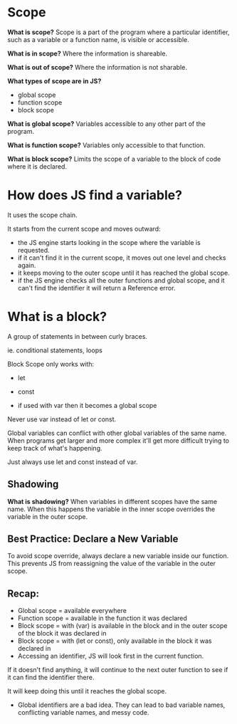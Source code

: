 # Scope

**What is scope?**
Scope is a part of the program where a particular identifier, such as a variable or a function name, is visible or accessible.

**What is in scope?**
Where the information is shareable.

**What is out of scope?**
Where the information is not sharable.

**What types of scope are in JS?**
- global scope
- function scope
- block scope

**What is global scope?**
Variables accessible to any other part of the program.

**What is function scope?**
Variables only accessible to that function.

**What is block scope?**
Limits the scope of a variable to the block of code where it is declared.

# How does JS find a variable?
It uses the scope chain.

It starts from the current scope and moves outward:
- the JS engine starts looking in the scope where the variable is requested.
- if it can't find it in the current scope, it moves out one level and checks again.
- it keeps moving to the outer scope until it has reached the global scope.
- if the JS engine checks all the outer functions and global scope, and it can't find the identifier it will return a Reference error.

# What is a block?
A group of statements in between curly braces. 

ie. conditional statements, loops

Block Scope only works with:
- let
- const

- if used with var then it becomes a global scope

Never use var instead of let or const.

Global variables can conflict with other global variables of the same name. When programs get larger and more complex it'll get more difficult trying to keep track of what's happening. 

Just always use let and const instead of var. 

## Shadowing

**What is shadowing?**
When variables in different scopes have the same name. When this happens the variable in the inner scope overrides the variable in the outer scope.

## Best Practice: Declare a New Variable

To avoid scope override, always declare a new variable inside our function. This prevents JS from reassigning the value of the variable in the outer scope. 

## Recap:
- Global scope = available everywhere
- Function scope = available in the function it was declared
- Block scope = with (var) is available in the block and in the outer scope of the block it was declared in
- Block scope = with (let or const), only available in the block it was declared in
- Accessing an identifier, JS will look first in the current function. 

If it doesn't find anything, it will continue to the next outer function to see if it can find the identifier there. 

It will keep doing this until it reaches the global scope.

- Global identifiers are a bad idea. They can lead to bad variable names, conflicting variable names, and messy code.